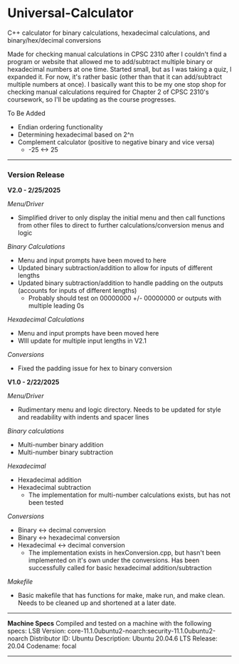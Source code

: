 # Universal-Calculator
C++ calculator for binary calculations, hexadecimal calculations, and binary/hex/decimal conversions

Made for checking manual calculations in CPSC 2310 after I couldn't find a program or website that allowed me to add/subtract multiple binary or hexadecimal numbers at one time. Started small, but as I was taking a quiz, I expanded it. For now, it's rather basic (other than that it can add/subtract multiple numbers at once). I basically want this to be my one stop shop for checking manual calculations required for Chapter 2 of CPSC 2310's coursework, so I'll be updating as the course progresses.

To Be Added
- Endian ordering functionality
- Determining hexadecimal based on 2^n
- Complement calculator (positive to negative binary and vice versa)
  - -25 <-> 25

---
### Version Release

**V2.0 - 2/25/2025**

*Menu/Driver*
- Simplified driver to only display the initial menu and then call functions from other files to direct to further calculations/conversion menus and logic

*Binary Calculations*
- Menu and input prompts have been moved to here
- Updated binary subtraction/addition to allow for inputs of different lengths
- Updated binary subtraction/addition to handle padding on the outputs (accounts for inputs of different lengths)
  - Probably should test on 00000000 +/- 00000000 or outputs with multiple leading 0s

*Hexadecimal Calculations*
- Menu and input prompts have been moved here
- WIll update for multiple input lengths in V2.1

*Conversions*
- Fixed the padding issue for hex to binary conversion

**V1.0 - 2/22/2025**

*Menu/Driver*
- Rudimentary menu and logic directory. Needs to be updated for style and readability with indents and spacer lines

*Binary calculations*
- Multi-number binary addition
- Multi-number binary subtraction

*Hexadecimal*
- Hexadecimal addition
- Hexadecimal subtraction
  - The implementation for multi-number calculations exists, but has not been tested

*Conversions*
- Binary <-> decimal conversion
- Binary <-> hexadecimal conversion
- Hexadecimal <-> decimal conversion
  - The implementation exists in hexConversion.cpp, but hasn't been implemented on it's own under the conversions. Has been successfully called for basic hexadecimal addition/subtraction
 
*Makefile*
- Basic makefile that has functions for make, make run, and make clean. Needs to be cleaned up and shortened at a later date.

---

**Machine Specs**
Compiled and tested on a machine with the following specs:
LSB Version:    core-11.1.0ubuntu2-noarch:security-11.1.0ubuntu2-noarch
Distributor ID: Ubuntu
Description:    Ubuntu 20.04.6 LTS
Release:        20.04
Codename:       focal

---
